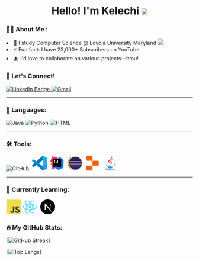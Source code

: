 <h1 align="center">
  Hello! I'm Kelechi
  <img src="https://media.giphy.com/media/hvRJCLFzcasrR4ia7z/giphy.gif" width="30px"/>
</h1>


### 👨‍💻 About Me :

<div>
  <li>
    🔭 I study Computer Science @ Loyola University Maryland <img src="https://media.giphy.com/media/WUlplcMpOCEmTGBtBW/giphy.gif" width="30"><br> 
  </li>
  <li>
    ⚡ Fun fact: I have 23,000+ Subscribers on YouTube
  </li>
  <li>
    🫂 I'd love to collaborate on various projects—hmu!
  </li>

### 🤝 Let's Connect!
</div>
<a href="https://www.linkedin.com/in/kelechi-opurum/" target="_blank" title="LinkedIn">
  <img src="https://img.shields.io/badge/LinkedIn-blue?style=for-the-badge&logo=linkedin&logoColor=white" alt="LinkedIn Badge"/>
</a>
<a href = "mailto:kelechiopurum2005@gmail.com" target="_blank" title="Gmail">
  <img src="https://camo.githubusercontent.com/8fd233c5bef057659c3b9514d1d590d8c5984a807effcdf64ec72091d43ef99e/68747470733a2f2f696d672e736869656c64732e696f2f62616467652f2d476d61696c2d4431343833363f7374796c653d666f722d7468652d6261646765266c6f676f3d476d61696c266c6f676f436f6c6f723d7768697465" alt = "Gmail"/>
</a>
</div>

---


### 🦜 Languages:
<div>
  <img src="https://camo.githubusercontent.com/b0648ef7a9b6980ea27c1caaeb06d5c8503dbb4f9b4d9d7ca1df60a5edc14340/68747470733a2f2f696d672e736869656c64732e696f2f62616467652f6a6176612d2532334544384230302e7376673f7374796c653d666f722d7468652d6261646765266c6f676f3d6f70656e6a646b266c6f676f436f6c6f723d7768697465" title="Java"/>
  <img src="https://camo.githubusercontent.com/0562f16a4ae7e35dae6087bf8b7805fb7e664a9e7e20ae6d163d94e56b94f32d/68747470733a2f2f696d672e736869656c64732e696f2f62616467652f707974686f6e2d3336373041303f7374796c653d666f722d7468652d6261646765266c6f676f3d707974686f6e266c6f676f436f6c6f723d666664643534" title = "Python"/>
  <img src="https://camo.githubusercontent.com/5e7e215d9ff3a7c2e96d09232c11b2205565c841d1129dd2185ebd967284121f/68747470733a2f2f696d672e736869656c64732e696f2f62616467652f68746d6c352d2532334533344632362e7376673f7374796c653d666f722d7468652d6261646765266c6f676f3d68746d6c35266c6f676f436f6c6f723d7768697465" title="HTML"/>
  <img 
</div>

---

### :hammer_and_wrench: Tools:

<div>
  <img src="https://camo.githubusercontent.com/18cfdc02648d5adceb0e43e3ebb80742421d56122e2a76a1cc3f7ab7eafd6780/68747470733a2f2f6769746875622e6769746875626173736574732e636f6d2f6173736574732f4769744875622d4d61726b2d6561323937316365653739392e706e67" title="GitHub" alt="GitHub" width="40" height="40"/>&nbsp;
  <img src="https://raw.githubusercontent.com/devicons/devicon/6910f0503efdd315c8f9b858234310c06e04d9c0/icons/vscode/vscode-original.svg"  title="VS Code" alt="VS Code" width="40" height="40"/>&nbsp;
  <img src="https://raw.githubusercontent.com/devicons/devicon/6910f0503efdd315c8f9b858234310c06e04d9c0/icons/intellij/intellij-original.svg" title="IntelliJ IDEA" width="40" height="40"/>&nbsp;
  <img src="https://raw.githubusercontent.com/devicons/devicon/6910f0503efdd315c8f9b858234310c06e04d9c0/icons/eclipse/eclipse-original.svg" title="Eclipse" alt="Eclipse" width="40" height="40"/>&nbsp;
  <img src="https://raw.githubusercontent.com/devicons/devicon/6910f0503efdd315c8f9b858234310c06e04d9c0/icons/replit/replit-original.svg" title="Replit" alt="Replit" width="40" height="40"/>&nbsp;
  <img src="https://raw.githubusercontent.com/devicons/devicon/6910f0503efdd315c8f9b858234310c06e04d9c0/icons/java/java-original.svg" title= "Java" alt="Java" width="40" height="40"/>&nbsp;
</div>

---

### :brain: Currently Learning:
<div>
  <img src="https://raw.githubusercontent.com/devicons/devicon/6910f0503efdd315c8f9b858234310c06e04d9c0/icons/javascript/javascript-original.svg" title="JavaScript" width="40" height="40"/>
  <img src="https://raw.githubusercontent.com/devicons/devicon/6910f0503efdd315c8f9b858234310c06e04d9c0/icons/react/react-original.svg"  title="React" alt="React" width="40" height="40"/>&nbsp;
  <img src="https://raw.githubusercontent.com/devicons/devicon/6910f0503efdd315c8f9b858234310c06e04d9c0/icons/nextjs/nextjs-original.svg" title="Next.js" width="40" height="40"/>
  
  
</div>


### :fire: My GitHub Stats:

[![GitHub Streak](http://github-readme-streak-stats.herokuapp.com?user=kelechi055&theme=dark&background=000000)]

[![Top Langs](https://github-readme-stats.vercel.app/api/top-langs/?username=kelechi055&layout=compact&theme=vision-friendly-dark)]
